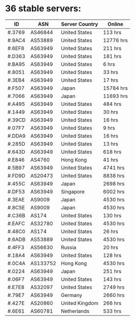 # 36 stable servers:

| ID | ASN | Server Country | Online |
| ------ | ------ | ------ | ------ |
| #.3769 | AS46844 | United States | 113 hrs |
| #.9AC4 | AS53889 | United States | 12776 hrs |
| #.6EF8 | AS63949 | United States | 211 hrs |
| #.D363 | AS63949 | United States | 181 hrs |
| #.BA95 | AS63949 | United States | 6 hrs |
| #.8051 | AS63949 | United States | 33 hrs |
| #.3EB4 | AS63949 | United States | 17 hrs |
| #.F507 | AS63949 | Japan | 15784 hrs |
| #.7066 | AS63949 | Japan | 11693 hrs |
| #.A495 | AS63949 | United States | 484 hrs |
| #.1449 | AS63949 | United States | 30 hrs |
| #.39CD | AS63949 | United States | 16 hrs |
| #.07F7 | AS63949 | United States | 9 hrs |
| #.DDA9 | AS63949 | United States | 16 hrs |
| #.285D | AS63949 | United States | 13 hrs |
| #.643D | AS63949 | United States | 618 hrs |
| #.E846 | AS4760 | Hong Kong | 41 hrs |
| #.5B97 | AS63949 | United States | 4741 hrs |
| #.FD9D | AS20473 | United States | 8838 hrs |
| #.455C | AS63949 | Japan | 2698 hrs |
| #.DF53 | AS63949 | Singapore | 6002 hrs |
| #.3EAE | AS9009 | Japan | 4530 hrs |
| #.8C5E | AS9009 | Japan | 4530 hrs |
| #.C36B | AS174 | United States | 130 hrs |
| #.EAFC | AS32780 | United States | 4530 hrs |
| #.48C0 | AS174 | United States | 26 hrs |
| #.6ADB | AS53889 | United States | 4530 hrs |
| #.4FF3 | AS56630 | Russia | 20 hrs |
| #.18A4 | AS63949 | United States | 128 hrs |
| #.0C4A | AS133752 | Hong Kong | 4530 hrs |
| #.0224 | AS63949 | Japan | 251 hrs |
| #.06F7 | AS63949 | United States | 143 hrs |
| #.E7E8 | AS32097 | United States | 2749 hrs |
| #.79E7 | AS63949 | Germany | 2660 hrs |
| #.427E | AS20860 | United Kingdom | 266 hrs |
| #.6E61 | AS60781 | Netherlands | 533 hrs |

